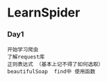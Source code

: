# LearnSpider

### Day1  
    开始学习爬虫  
    了解request库  
    正则表达式 （基本上记不得了如何选取）  
    beautifulSoap  find中 使用函数
